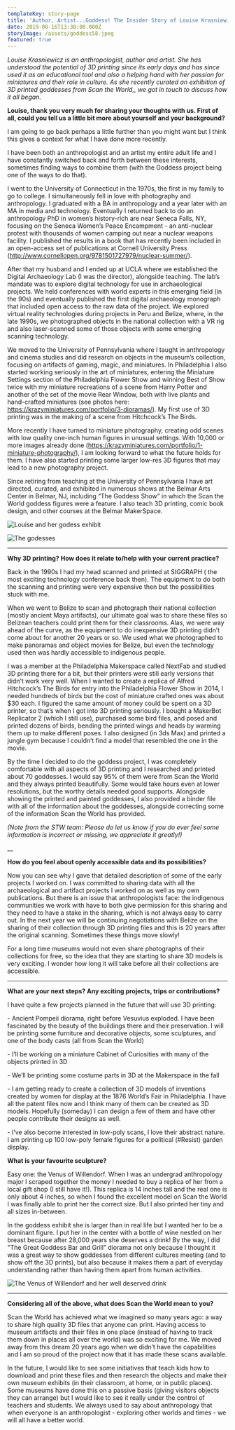 ```yaml
---
templateKey: story-page
title: 'Author, Artist...Goddess! The Insider Story of Louise Krasniewicz'
date: 2019-08-16T13:30:00.000Z
storyImage: /assets/goddess58.jpeg
featured: true
---
```

_Louise Krasniewicz is an anthropologist, author and artist. She has understood the potential of 3D printing since its early days and has since used it as an educational tool and also a helping hand with her passion for miniatures and their role in culture. As she recently curated an exhibition of 3D printed goddesses from Scan the World,, we got in touch to discuss how it all began._

**Louise, thank you very much for sharing your thoughts with us. First of all, could you tell us a little bit more about yourself and your background?**

I am going to go back perhaps a little further than you might want but I think this gives a context for what I have done more recently.

I have been both an anthropologist and an artist my entire adult life and I have constantly switched back and forth between these interests, sometimes finding ways to combine them (with the Goddess project being one of the ways to do that).

I went to the University of Connecticut in the 1970s, the first in my family to go to college. I simultaneously fell in love with photography and anthropology. I graduated with a BA in anthropology and a year later with an MA in media and technology. Eventually I returned back to do an anthropology PhD in women’s history-rich are near Seneca Falls, NY, focusing on the Seneca Women’s Peace Encampment - an anti-nuclear protest with thousands of women camping out near a nuclear weapons facility. I published the results in a book that has recently been included in an open-access set of publications at Cornell University Press (http://www.cornellopen.org/9781501727979/nuclear-summer/).

After that my husband and I ended up at UCLA where we established the Digital Archaeology Lab (I was the director), alongside teaching. The lab’s mandate was to explore digital technology for use in archaeological projects. We held conferences with world experts in this emerging field (in the 90s) and eventually published the first digital archaeology monograph that included open access to the raw data of the project. We explored virtual reality technologies during projects in Peru and Belize, where, in the late 1990s, we photographed objects in the national collection with a VR rig and also laser-scanned some of those objects with some emerging scanning technology.

We moved to the University of Pennsylvania where I taught in anthropology and cinema studies and did research on objects in the museum’s collection, focusing on artifacts of gaming, magic, and miniatures. In Philadelphia I also started working seriously in the art of miniatures, entering the Miniature Settings section of the Philadelphia Flower Show and winning Best of Show twice with my miniature recreations of a scene from Harry Potter and another of the set of the movie Rear Window, both with live plants and hand-crafted miniatures (see photos here: https://krazyminiatures.com/portfolio/3-dioramas/). My first use of 3D printing was in the making of a scene from Hitchcock’s The Birds.

More recently I have turned to miniature photography, creating odd scenes with low quality one-inch human figures in unusual settings. With 10,000 or more images already done (https://krazyminiatures.com/portfolio/1-miniature-photography/), I am looking forward to what the future holds for them. I have also started printing some larger low-res 3D figures that may lead to a new photography project.

Since retiring from teaching at the University of Pennsylvania I have art directed, curated, and exhibited in numerous shows at the Belmar Arts Center in Belmar, NJ, including “The Goddess Show” in which the Scan the World goddess figures were a feature. I also teach 3D printing, comic book design, and other courses at the Belmar MakerSpace.

![](/assets/goddess02.jpeg "Louise and her godess exhibit")

![](/assets/goddess83.jpeg "The godesses")

****

**Why 3D printing? How does it relate to/help with your current practice?**

Back in the 1990s I had my head scanned and printed at SIGGRAPH ( the most exciting technology conference back then). The equipment to do both the scanning and printing were very expensive then but the possibilities stuck with me.

When we went to Belize to scan and photograph their national collection (mostly ancient Maya artifacts), our ultimate goal was to share these files so Belizean teachers could print them for their classrooms. Alas, we were way ahead of the curve, as the equipment to do inexpensive 3D printing didn’t come about for another 20 years or so. We used what we photographed to make panoramas and object movies for Belize, but even the technology used then was hardly accessible to indigenous people.

I was a member at the Philadelphia Makerspace called NextFab and studied 3D printing there for a bit, but their printers were still early versions that didn’t work very well. When I wanted to create a replica of Alfred Hitchcock’s The Birds for entry into the Philadelphia Flower Show in 2014, I needed hundreds of birds but the cost of miniature crafted ones was about $30 each. I figured the same amount of money could be spent on a 3D printer, so that’s when I got into 3D printing seriously. I bought a MakerBot Replicator 2 (which I still use), purchased some bird files, and posed and printed dozens of birds, bending the printed wings and heads by warming them up to make different poses. I also designed (in 3ds Max) and printed a jungle gym because I couldn’t find a model that resembled the one in the movie.

By the time I decided to do the goddess project, I was completely comfortable with all aspects of 3D printing and I researched and printed about 70 goddesses. I would say 95% of them were from Scan the World and they always printed beautifully. Some would take hours even at lower resolutions, but the worthy details needed good supports. Alongside showing the printed and painted goddesses, I also provided a binder file with all of the information about the goddesses, alongside correcting some of the information Scan the World has provided.

_(Note from the STW team: Please do let us know if you do ever feel some information is incorrect or missing, we appreciate it greatly!)_

__

**How do you feel about openly accessible data and its possibilities?**

Now you can see why I gave that detailed description of some of the early projects I worked on. I was committed to sharing data with all the archaeological and artifact projects I worked on as well as my own publications. But there is an issue that anthropologists face: the indigenous communities we work with have to both give permission for this sharing and they need to have a stake in the sharing, which is not always easy to carry out. In the next year we will be continuing negotiations with Belize on the sharing of their collection through 3D printing files and this is 20 years after the original scanning. Sometimes these things move slowly!

For a long time museums would not even share photographs of their collections for free, so the idea that they are starting to share 3D models is very exciting. I wonder how long it will take before all their collections are accessible.

****

**What are your next steps? Any exciting projects, trips or contributions?**

I have quite a few projects planned in the future that will use 3D printing:

\- Ancient Pompeii diorama, right before Vesuvius exploded. I have been fascinated by the beauty of the buildings there and their preservation. I will be printing some furniture and decorative objects, some sculptures, and one of the body casts (all from Scan the World)

\- I’ll be working on a miniature Cabinet of Curiosities with many of the objects printed in 3D

\- We’ll be printing some costume parts in 3D at the Makerspace in the fall

\- I am getting ready to create a collection of 3D models of inventions created by women for display at the 1876 World’s Fair in Philadelphia. I have all the patent files now and I think many of them can be created as 3D models. Hopefully (someday) I can design a few of them and have other people contribute their designs as well.

\- I’ve also become interested in low-poly scans, I love their abstract nature. I am printing up 100 low-poly female figures for a political (#Resist) garden display.



**What is your favourite sculpture?**

Easy one: the Venus of Willendorf. When I was an undergrad anthropology major I scraped together the money I needed to buy a replica of her from a local gift shop (I still have it!). This replica is 14 inches tall and the real one is only about 4 inches, so when I found the excellent model on Scan the World I was finally able to print her the correct size. But I also printed her tiny and all sizes in-between.

In the goddess exhibit she is larger than in real life but I wanted her to be a dominant figure. I put her in the center with a bottle of wine nestled on her breast because after 28,000 years she deserves a drink! By the way, I did "The Great Goddess Bar and Grill” diorama not only because I thought it was a great way to show goddesses from different cultures meeting (and to show off the 3D prints), but also because it makes them a part of everyday understanding rather than having them apart from human activities.

![](/assets/goddess68.jpeg "The Venus of Willendorf and her well deserved drink")

****

**Considering all of the above, what does Scan the World mean to you?**

Scan the World has achieved what we imagined so many years ago: a way to share high quality 3D files that anyone can print. Having access to museum artifacts and their files in one place (instead of having to track them down in places all over the world) was so exciting for me. We moved away from this dream 20 years ago when we didn’t have the capabilities and I am so proud of the project now that it has made these scans available.

In the future, I would like to see some initiatives that teach kids how to download and print these files and then research the objects and make their own museum exhibits (in their classroom, at home, or in public places). Some museums have done this on a passive basis (giving visitors objects they can arrange) but I would like to see it really under the control of teachers and students. We always used to say about anthropology that when everyone is an anthropologist - exploring other worlds and times - we will all have a better world.
